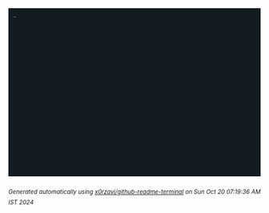 <div align="justify">
<picture>
    <source media="(prefers-color-scheme: dark)" srcset="./output.gif">
    <source media="(prefers-color-scheme: light)" srcset="./output.gif">
    <img alt="GIFOS" src="output.gif">
</picture>

<sub><i>Generated automatically using [x0rzavi/github-readme-terminal](https://github.com/x0rzavi/github-readme-terminal) on Sun Oct 20 07:19:36 AM IST 2024</i></sub>

<!-- <details>
<summary>More details</summary>

</details> -->
</div>

<!-- Image deletion URL: NONE -->